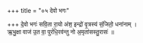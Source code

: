 +++
title = "०५ देवो भगः"

+++
दे॒वो भगः॑ सवि॒ता रा॒यो अंश॒ इन्द्रो॑ वृ॒त्रस्य॑ सं॒जितो॒ धना॑नाम् ।  
ऋ॒भु॒क्षा वाज॑ उ॒त वा॒ पुरं॑धि॒रव॑न्तु नो अ॒मृता॑सस्तु॒रासः॑ ॥